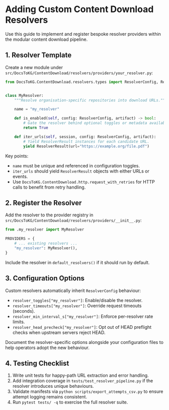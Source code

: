 # Adding Custom Content Download Resolvers

Use this guide to implement and register bespoke resolver providers within the
modular content download pipeline.

## 1. Resolver Template

Create a new module under
`src/DocsToKG/ContentDownload/resolvers/providers/your_resolver.py`:

```python
from DocsToKG.ContentDownload.resolvers.types import ResolverConfig, ResolverResult


class MyResolver:
    """Resolve organisation-specific repositories into download URLs."""

    name = "my_resolver"

    def is_enabled(self, config: ResolverConfig, artifact) -> bool:
        # Gate the resolver behind optional toggles or metadata availability.
        return True

    def iter_urls(self, session, config: ResolverConfig, artifact):
        # Yield ResolverResult instances for each candidate URL.
        yield ResolverResult(url="https://example.org/file.pdf")
```

Key points:

* `name` must be unique and referenced in configuration toggles.
* `iter_urls` should yield `ResolverResult` objects with either URLs or events.
* Use `DocsToKG.ContentDownload.http.request_with_retries` for HTTP calls to
  benefit from retry handling.

## 2. Register the Resolver

Add the resolver to the provider registry in
`src/DocsToKG/ContentDownload/resolvers/providers/__init__.py`:

```python
from .my_resolver import MyResolver

PROVIDERS = {
    # ... existing resolvers ...
    "my_resolver": MyResolver(),
}
```

Include the resolver in `default_resolvers()` if it should run by default.

## 3. Configuration Options

Custom resolvers automatically inherit `ResolverConfig` behaviour:

* `resolver_toggles["my_resolver"]`: Enable/disable the resolver.
* `resolver_timeouts["my_resolver"]`: Override request timeouts (seconds).
* `resolver_min_interval_s["my_resolver"]`: Enforce per-resolver rate limits.
* `resolver_head_precheck["my_resolver"]`: Opt out of HEAD preflight checks
  when upstream servers reject HEAD.

Document the resolver-specific options alongside your configuration files to
help operators adopt the new behaviour.

## 4. Testing Checklist

1. Write unit tests for happy-path URL extraction and error handling.
2. Add integration coverage in `tests/test_resolver_pipeline.py` if the resolver
   introduces unique behaviours.
3. Validate manifests via `python scripts/export_attempts_csv.py` to ensure
   attempt logging remains consistent.
4. Run `pytest tests/ -q` to exercise the full resolver suite.
